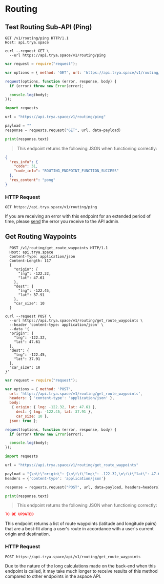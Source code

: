 # Routing

## Test Routing Sub-API (Ping)

```http
GET /v1/routing/ping HTTP/1.1
Host: api.trya.space
```

```shell
curl --request GET \
  --url https://api.trya.space/v1/routing/ping
```

```javascript
var request = require("request");

var options = { method: 'GET', url: 'https://api.trya.space/v1/routing/ping' };

request(options, function (error, response, body) {
  if (error) throw new Error(error);

  console.log(body);
});
```

```python
import requests

url = "https://api.trya.space/v1/routing/ping"

payload = ""
response = requests.request("GET", url, data=payload)

print(response.text)
```

> This endpoint returns the following JSON when functioning correctly:

```json
{
  "res_info": {
    "code": 31,
    "code_info": "ROUTING_ENDPOINT_FUNCTION_SUCCESS"
  },
  "res_content": "pong"
}
```

### HTTP Request

`GET https://api.trya.space/v1/routing/ping`

<aside class="notice">If you are receiving an error with this endpoint for an extended period of time, please <a href="mailto:help@trya.space">send</a> the error you receive to the API admin.</aside>

## Get Routing Waypoints

```http
  POST /v1/routing/get_route_waypoints HTTP/1.1
  Host: api.trya.space
  Content-Type: application/json
  Content-Length: 117
  {
    "origin": {
      "lng": -122.32,
      "lat": 47.61
    },
    "dest": {
      "lng": -122.45,
      "lat": 37.91
    },
    "car_size": 10
  }
```

```shell
curl --request POST \
  --url https://api.trya.space/v1/routing/get_route_waypoints \
  --header 'content-type: application/json' \
  --data '{
  "origin": {
    "lng": -122.32,
    "lat": 47.61
  },
  "dest": {
    "lng": -122.45,
    "lat": 37.91
  },
  "car_size": 10
}'
```

```javascript
var request = require("request");

var options = { method: 'POST',
  url: 'https://api.trya.space/v1/routing/get_route_waypoints',
  headers: { 'content-type': 'application/json' },
  body:
   { origin: { lng: -122.32, lat: 47.61 },
     dest: { lng: -122.45, lat: 37.91 },
     car_size: 10 },
  json: true };

request(options, function (error, response, body) {
  if (error) throw new Error(error);

  console.log(body);
});
```

```python
import requests

url = "https://api.trya.space/v1/routing/get_route_waypoints"

payload = "{\n\t\"origin\": {\n\t\t\"lng\": -122.32,\n\t\t\"lat\": 47.61\n\t},\n\t\"dest\": {\n\t\t\"lng\": -122.45,\n\t\t\"lat\": 37.91\n\t},\n\t\"car_size\": 10\n}"
headers = {'content-type': 'application/json'}

response = requests.request("POST", url, data=payload, headers=headers)

print(response.text)
```

> This endpoint returns the following JSON when functioning correctly:

```json
TO BE UPDATED
```

This endpoint returns a list of route waypoints (latitude and longitude pairs) that are a best-fit along a user's route in accordance with a user's current origin and destination.

### HTTP Request

`POST https://api.trya.space/api/v1/routing/get_route_waypoints`

<aside class="notice">Due to the nature of the long calculations made on the back-end when this endpoint is called, it may take much longer to receive results of this method compared to other endpoints in the aspace API.</aside>